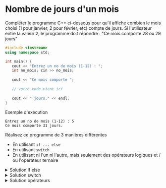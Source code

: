 # Nombre de jours d'un mois

Compléter le programme C++ ci-dessous pour qu'il affiche combien le mois choisi (1 pour janvier, 2 pour février, etc) compte de jours. Si l'utilisateur entre la valeur 2, le programme doit répondre : "Ce mois comporte 28 ou 29 jours"

~~~cpp
#include <iostream>
using namespace std;

int main() {
   cout << "Entrez un no de mois (1-12) : ";
   int no_mois; cin >> no_mois;
   
   cout << "Ce mois comporte ";
   
   // votre code vient ici
   
   cout << " jours." << endl;
}
~~~

Exemple d'exécution
~~~
Entrez un no de mois (1-12) : 5
Ce mois comporte 31 jours.
~~~

Réalisez ce programme de 3 manières différentes

- En utilisant `if ... else`
- En utilisant `switch`
- En utilisant ni l'un ni l'autre, mais seulement des opérateurs logiques et / ou l'opérateur ternaire

<details>
<summary>Solution if else</summary>

~~~cpp
if ( no_mois == 2 ) {
   cout << "28 ou 29";
} else if (no_mois == 4 || no_mois == 6 || no_mois == 9 || no_mois == 11) {
   cout << "30";
} else {
   cout << "31";
} 
~~~

</details>

<details>
<summary>Solution switch</summary>

~~~cpp
switch (no_mois) {
   case 2: cout << "28 ou 29"; break;
   case 4: [[fallthrough]];
   case 6: [[fallthrough]];
   case 9: [[fallthrough]];
   case 11: cout << "30"; break;
   default: cout << "31"; break;
}
~~~

</details>

<details>
<summary>Solution opérateurs</summary>

~~~cpp
   cout << ( no_mois == 2 ? "28 ou 29" :
             no_mois == 4 ||
             no_mois == 6 ||
             no_mois == 9 ||
             no_mois == 11 ? "30" : "31"
           ); 
}
~~~

ou

~~~cpp
   cout << ( no_mois == 2 ? "28 ou 29" :
             (no_mois <= 6 && no_mois % 2 == 0) || 
             (no_mois >= 9 && no_mois % 2 != 0) ? "30" : "31"
           );
~~~

</details>
